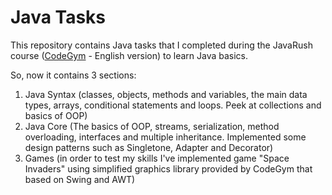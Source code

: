 # Java Tasks

This repository contains Java tasks that I completed during the JavaRush course ([CodeGym](https://codegym.cc/quests) - English version) to learn Java basics.

So, now it contains 3 sections:

1. Java Syntax (classes, objects, methods and variables, the main data types, arrays, conditional statements and loops. Peek at collections and basics of OOP)
2. Java Core (The basics of OOP, streams, serialization, method overloading, interfaces and multiple inheritance. Implemented some design patterns such as Singletone, Adapter and Decorator)
3. Games (in order to test my skills I've implemented game "Space Invaders" using simplified graphics library provided by CodeGym that based on Swing and AWT)

